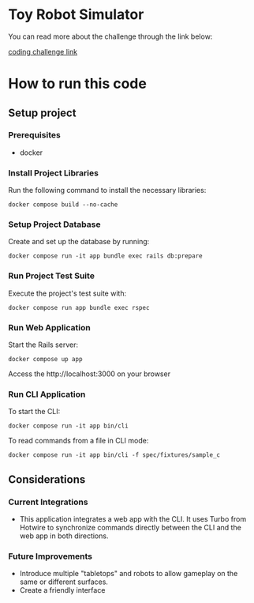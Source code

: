 # Toy Robot Simulator

You can read more about the challenge through the link below:

[coding challenge link](https://github.com/pin-people/toy_robot)

# How to run this code

## Setup project

### Prerequisites

- docker

### Install Project Libraries

Run the following command to install the necessary libraries:

```
docker compose build --no-cache
```

### Setup Project Database

Create and set up the database by running:

```
docker compose run -it app bundle exec rails db:prepare
```

### Run Project Test Suite

Execute the project's test suite with:


```
docker compose run app bundle exec rspec
```

### Run Web Application

Start the Rails server:

```
docker compose up app
```

Access the http://localhost:3000 on your browser

### Run CLI Application

To start the CLI:

```
docker compose run -it app bin/cli
```

To read commands from a file in CLI mode:

```
docker compose run -it app bin/cli -f spec/fixtures/sample_c
```

## Considerations
### Current Integrations

- This application integrates a web app with the CLI. It uses Turbo from Hotwire to synchronize commands directly between the CLI and the web app in both directions.

### Future Improvements
- Introduce multiple "tabletops" and robots to allow gameplay on the same or different surfaces.
- Create a friendly interface